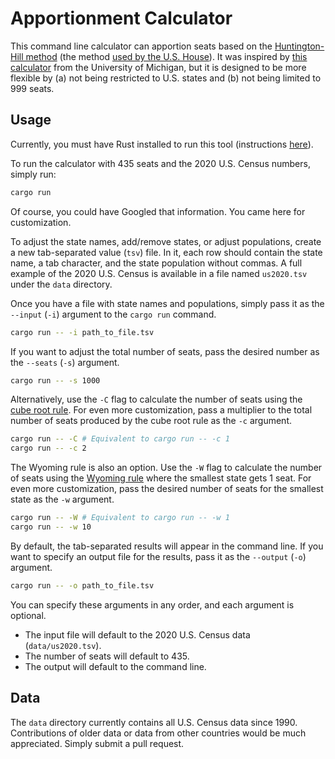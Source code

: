 # Apportionment Calculator

This command line calculator can apportion seats based on the [Huntington-Hill method](https://en.wikipedia.org/wiki/Huntington%E2%80%93Hill_method)
(the method [used by the U.S. House](https://en.wikipedia.org/wiki/United_States_congressional_apportionment#The_method_of_equal_proportions)).
It was inspired by [this calculator](https://isr.umich.edu/apportionment-calculator-for-us-census/) from the University
of Michigan, but it is designed to be more flexible by (a) not being restricted to U.S. states and (b) not being limited
to 999 seats.

## Usage

Currently, you must have Rust installed to run this tool (instructions [here](https://www.rust-lang.org/tools/install)).

To run the calculator with 435 seats and the 2020 U.S. Census numbers, simply run:

```bash
cargo run
```

Of course, you could have Googled that information. You came here for customization.

To adjust the state names, add/remove states, or adjust populations, create a new tab-separated value (`tsv`) file. In it,
each row should contain the state name, a tab character, and the state population without commas. A full example of the
2020 U.S. Census is available in a file named `us2020.tsv` under the `data` directory.

Once you have a file with state names and populations, simply pass it as the `--input` (`-i`) argument to the `cargo run` command.

```bash
cargo run -- -i path_to_file.tsv
```

If you want to adjust the total number of seats, pass the desired number as the `--seats` (`-s`) argument.

```bash
cargo run -- -s 1000
```

Alternatively, use the `-C` flag to calculate the number of seats using the
[cube root rule](https://en.wikipedia.org/wiki/Cube_root_rule). For even more customization, pass a multiplier to the
total number of seats produced by the cube root rule as the `-c` argument.

```bash
cargo run -- -C # Equivalent to cargo run -- -c 1
cargo run -- -c 2
```

The Wyoming rule is also an option. Use the `-W` flag to calculate the number of seats using the
[Wyoming rule](https://en.wikipedia.org/wiki/Wyoming_Rule) where the smallest state gets 1 seat. For even more
customization, pass the desired number of seats for the smallest state as the `-w` argument.

```bash
cargo run -- -W # Equivalent to cargo run -- -w 1
cargo run -- -w 10
```

By default, the tab-separated results will appear in the command line.
If you want to specify an output file for the results, pass it as the `--output` (`-o`) argument.

```bash
cargo run -- -o path_to_file.tsv
```

You can specify these arguments in any order, and each argument is optional.
- The input file will default to the 2020 U.S. Census data (`data/us2020.tsv`).
- The number of seats will default to 435.
- The output will default to the command line.

## Data

The `data` directory currently contains all U.S. Census data since 1990.
Contributions of older data or data from other countries would be much appreciated. Simply submit a pull request.
